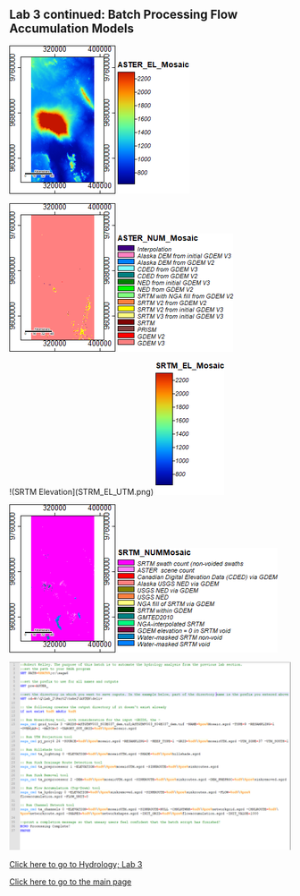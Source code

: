## Lab 3 continued: Batch Processing Flow Accumulation Models


![ASTER Elevation](ASTER_EL_UTM.png)
![](ASTER_EL_UTM_legend.png)

![ASTER Data Sources](ASTER_NUM_UTM.png)
![](ASTER_NUM_UTM_legend.png)

!(SRTM Elevation](STRM_EL_UTM.png)
![](STRM_EL_UTM_legend.png)

![SRTM Data Sources](STRM_NUM_UTM.png)
![](STRM_NUM_UTM_legend.png)

![Batch Process Example](batch_example.PNG)

[Click here to go to Hydrology; Lab 3](saga.md)

[Click here to go to the main page](index.md)
